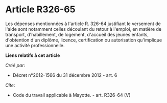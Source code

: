 # Article R326-65

Les dépenses mentionnées à l'article R. 326-64 justifiant le versement de l'aide sont notamment celles découlant du retour à
l'emploi, en matière de transport, d'habillement, de logement, d'accueil des jeunes enfants, d'obtention d'un diplôme,
licence, certification ou autorisation qu'implique une activité professionnelle.

**Liens relatifs à cet article**

_Créé par_:

  - Décret n°2012-1566 du 31 décembre 2012 - art. 6

_Cite_:

  - Code du travail applicable à Mayotte. - art. R326-64 (V)
